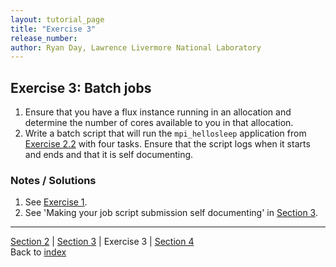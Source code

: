 ```yaml
---
layout: tutorial_page
title: "Exercise 3"
release_number:
author: Ryan Day, Lawrence Livermore National Laboratory
---
```


## Exercise 3: Batch jobs
1. Ensure that you have a flux instance running in an allocation and determine the number of cores available to you in that allocation.
2. Write a batch script that will run the `mpi_hellosleep` application from [Exercise 2.2](/flux/exercise2) with four tasks. Ensure that the script logs when it starts and ends and that it is self documenting.
### Notes / Solutions
1. See [Exercise 1](/flux/exercise1).
2. See 'Making your job script submission self documenting' in [Section 3](/flux/section3).

---
[Section 2](/flux/section2) | [Section 3](section3) | Exercise 3 | [Section 4](/flux/section4)  
Back to [index](/flux/index)
